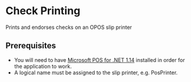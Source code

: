 # Check Printing
Prints and endorses checks on an OPOS slip printer

## Prerequisites

- You will need to have [Microsoft POS for .NET 1.14](https://www.microsoft.com/en-us/download/details.aspx?id=42081) installed in order for the application to work.
- A logical name must be assigned to the slip printer, e.g. PosPrinter.
